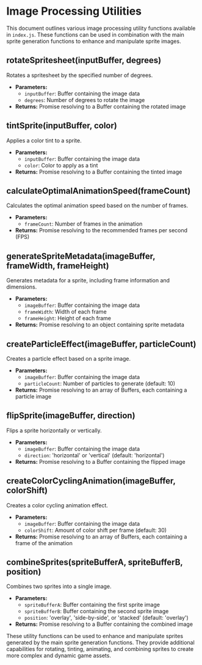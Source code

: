 # Image Processing Utilities

This document outlines various image processing utility functions available in `index.js`. These functions can be used in combination with the main sprite generation functions to enhance and manipulate sprite images.

## rotateSpritesheet(inputBuffer, degrees)

Rotates a spritesheet by the specified number of degrees.

- **Parameters:**
  - `inputBuffer`: Buffer containing the image data
  - `degrees`: Number of degrees to rotate the image
- **Returns:** Promise resolving to a Buffer containing the rotated image

## tintSprite(inputBuffer, color)

Applies a color tint to a sprite.

- **Parameters:**
  - `inputBuffer`: Buffer containing the image data
  - `color`: Color to apply as a tint
- **Returns:** Promise resolving to a Buffer containing the tinted image

## calculateOptimalAnimationSpeed(frameCount)

Calculates the optimal animation speed based on the number of frames.

- **Parameters:**
  - `frameCount`: Number of frames in the animation
- **Returns:** Promise resolving to the recommended frames per second (FPS)

## generateSpriteMetadata(imageBuffer, frameWidth, frameHeight)

Generates metadata for a sprite, including frame information and dimensions.

- **Parameters:**
  - `imageBuffer`: Buffer containing the image data
  - `frameWidth`: Width of each frame
  - `frameHeight`: Height of each frame
- **Returns:** Promise resolving to an object containing sprite metadata

## createParticleEffect(imageBuffer, particleCount)

Creates a particle effect based on a sprite image.

- **Parameters:**
  - `imageBuffer`: Buffer containing the image data
  - `particleCount`: Number of particles to generate (default: 10)
- **Returns:** Promise resolving to an array of Buffers, each containing a particle image

## flipSprite(imageBuffer, direction)

Flips a sprite horizontally or vertically.

- **Parameters:**
  - `imageBuffer`: Buffer containing the image data
  - `direction`: 'horizontal' or 'vertical' (default: 'horizontal')
- **Returns:** Promise resolving to a Buffer containing the flipped image

## createColorCyclingAnimation(imageBuffer, colorShift)

Creates a color cycling animation effect.

- **Parameters:**
  - `imageBuffer`: Buffer containing the image data
  - `colorShift`: Amount of color shift per frame (default: 30)
- **Returns:** Promise resolving to an array of Buffers, each containing a frame of the animation

## combineSprites(spriteBufferA, spriteBufferB, position)

Combines two sprites into a single image.

- **Parameters:**
  - `spriteBufferA`: Buffer containing the first sprite image
  - `spriteBufferB`: Buffer containing the second sprite image
  - `position`: 'overlay', 'side-by-side', or 'stacked' (default: 'overlay')
- **Returns:** Promise resolving to a Buffer containing the combined image

These utility functions can be used to enhance and manipulate sprites generated by the main sprite generation functions. They provide additional capabilities for rotating, tinting, animating, and combining sprites to create more complex and dynamic game assets.